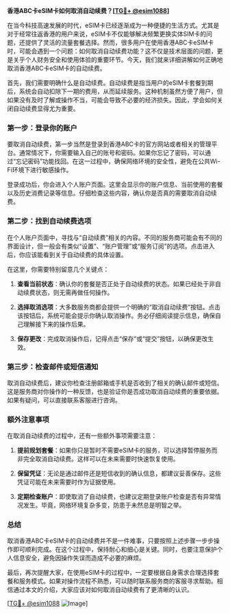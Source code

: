 **香港ABC卡eSIM卡如何取消自动续费？[[TG💪+ @esim1088](https://t.me/s/esim1088)]**

在当今科技高速发展的时代，eSIM卡已经逐渐成为一种便捷的生活方式。尤其是对于经常往返香港的用户来说，eSIM卡不仅能够解决频繁更换实体SIM卡的问题，还提供了灵活的流量套餐选择。然而，很多用户在使用香港ABC卡eSIM卡时，可能会遇到一个问题：如何取消自动续费功能？这不仅是技术层面的问题，更是关乎个人财务安全和使用体验的重要环节。今天，我们就来详细讲解如何正确地取消香港ABC卡eSIM卡的自动续费。

首先，我们需要明确什么是自动续费。自动续费是指当用户的eSIM卡套餐到期后，系统会自动扣除下一期的费用，从而延续服务。这种机制虽然方便了用户，但如果没有及时了解或操作不当，可能会导致不必要的经济损失。因此，学会如何关闭自动续费显得尤为重要。

### 第一步：登录你的账户

要取消自动续费，第一步当然是登录到香港ABC卡的官方网站或者相关的管理平台。通常情况下，你需要输入自己的账号和密码。如果你忘记了密码，可以通过“忘记密码”功能找回。在这一过程中，确保网络环境的安全性，避免在公共Wi-Fi环境下进行敏感操作。

登录成功后，你会进入个人账户页面。这里会显示你的账户信息、当前使用的套餐以及历史消费记录等信息。仔细检查这些内容，确认你是否真的需要取消自动续费。

### 第二步：找到自动续费选项

在个人账户页面中，寻找与“自动续费”相关的内容。不同的服务商可能会有不同的界面设计，但一般会有类似“设置”、“账户管理”或“服务订阅”的选项。点击进入后，你应该能看到关于自动续费的具体设置。

在这里，你需要特别留意几个关键点：

1. **查看当前状态**：确认你的套餐是否正处于自动续费的状态。如果已经处于非自动续费状态，则无需再做任何操作。
   
2. **选择取消选项**：大多数服务商都会提供一个明确的“取消自动续费”按钮。点击该按钮后，系统可能会提示你确认取消操作。务必仔细阅读提示信息，确保自己理解接下来的操作后果。

3. **保存更改**：完成取消操作后，记得点击“保存”或“提交”按钮，以确保更改生效。

### 第三步：检查邮件或短信通知

取消自动续费后，建议你检查注册邮箱或手机是否收到了相关的确认邮件或短信。这是服务商对你操作的一种反馈，也是验证你是否成功取消自动续费的重要依据。如果有疑问，可以直接联系客服进行咨询。

### 额外注意事项

在取消自动续费的过程中，还有一些额外事项需要注意：

1. **提前规划套餐**：如果你只是暂时不需要eSIM卡的服务，可以选择暂停服务而非完全取消自动续费。这样可以在未来需要时快速恢复使用。

2. **保留凭证**：无论是通过邮件还是短信收到的确认信息，都建议妥善保存。这些凭证可能在未来需要时作为证据使用。

3. **定期检查账户**：即使取消了自动续费，也建议定期登录账户检查是否有异常情况发生。毕竟，网络环境复杂多变，防患于未然总是明智之举。

### 总结

取消香港ABC卡eSIM卡的自动续费并不是一件难事，只要按照上述步骤一步步操作即可顺利完成。在这个过程中，保持耐心和细心是关键。同时，也要注意保护个人信息安全，避免因操作失误而造成不必要的麻烦。

最后，再次提醒大家，在使用eSIM卡的过程中，一定要根据自身需求合理选择套餐和服务模式。如果对操作流程不熟悉，可以随时联系服务商的客服寻求帮助。相信通过本文的介绍，大家应该对如何取消自动续费有了更清晰的认识。

[[TG💪+ @esim1088](https://t.me/s/esim1088) ![Image](https://i.postimg.cc/4NQfJmqS/Snipaste-2025-05-13-00-14-12.png)]